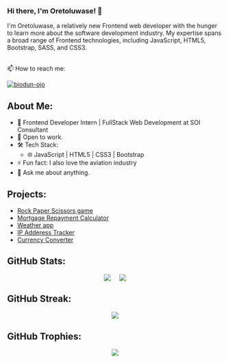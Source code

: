 <!---
biodun-ojo/biodun-ojo is a ✨ special ✨ repository because its `README.md` (this file) appears on your GitHub profile.
You can click the Preview link to take a look at your changes.
--->

### Hi there, I'm Oretoluwase! 👋

I'm Oretoluwase, a relatively new Frontend web developer with the hunger to learn more about the software development industry. My expertise spans a broad range of Frontend technologies, including JavaScript, HTML5, Bootstrap, SASS, and CSS3.
<br><br>



📫 How to reach me:</p>
<a href="https://www.linkedin.com/in/abiodun-ojo-oretoluwase-74003623a?utm_source=share&utm_campaign=share_via&utm_content=profile&utm_medium=android_app" target="_blank">
    <img src="https://img.shields.io/badge/LinkedIn-%230077B5.svg?&style=for-the-badge&logo=linkedin&logoColor=white" alt="biodun-ojo">
</a>


## About Me:
- 🔭 Frontend Developer Intern | FullStack Web Development at SOI Consultant
- 👯 Open to work.
- 🛠 Tech Stack:
  - 🌐 JavaScript | HTML5 | CSS3 | Bootstrap
- ⚡ Fun fact: I also love the aviation industry
- 💬 Ask me about anything.

## Projects:
- [Rock Paper Scissors game](https://biodun-ojo.github.io/Rock-paper-scissors/)
- [Mortgage Repayment Calculator](https://biodun-ojo.github.io/mortgage-repayment-calculator/)
- [Weather app](https://biodun-ojo.github.io/Weather-web/)
- [IP Adderess Tracker](https://biodun-ojo.github.io/IP-Address-Tracker/)
- [Currency Converter](https://biodun-ojo.github.io/Currency-converter/)


## GitHub Stats:
<div style="display: flex; justify-content: center; align-items: center;">
  <img src="https://github-readme-stats.vercel.app/api?username=biodun-ojo&show_icons=true&theme=cobalt" style="margin-right: 20px;">
  <img src="https://github-readme-stats.vercel.app/api/top-langs/?username=biodun-ojo&layout=compact&theme=cobalt">
</div>

## GitHub Streak:
<p align="center">
  <img src="https://github-readme-streak-stats.herokuapp.com/?user=biodun-ojo&theme=dark">
</p>

## GitHub Trophies:
<p align="center">
  <img src="https://github-profile-trophy.vercel.app/?username=biodun-ojo">
</p>